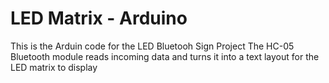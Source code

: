 # LED Matrix - Arduino

This is the Arduin code for the LED Bluetooh Sign Project
The HC-05 Bluetooth module reads incoming data and turns it into a text layout for the LED matrix to display
